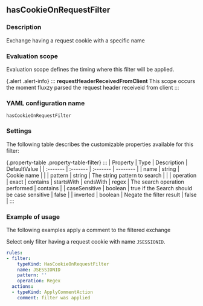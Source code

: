 ## hasCookieOnRequestFilter

### Description

Exchange having a request cookie with a specific name

### Evaluation scope

Evaluation scope defines the timing where this filter will be applied. 

{.alert .alert-info}
:::
**requestHeaderReceivedFromClient** This scope occurs the moment fluxzy parsed the request header receiveid from client
:::

### YAML configuration name

    hasCookieOnRequestFilter

### Settings

The following table describes the customizable properties available for this filter: 

{.property-table .property-table-filter}
:::
| Property | Type | Description | DefaultValue |
| :------- | :------- | :------- | -------- |
| name | string | Cookie name |  |
| pattern | string | The string pattern to search |  |
| operation | exact \| contains \| startsWith \| endsWith \| regex | The search operation performed | contains |
| caseSensitive | boolean | true if the Search should be case sensitive | false |
| inverted | boolean | Negate the filter result | false |
:::

### Example of usage

The following examples apply a comment to the filtered exchange

Select only filter having a request cookie with name `JSESSIONID`.

```yaml
rules:
- filter:
    typeKind: HasCookieOnRequestFilter
    name: JSESSIONID
    pattern: ''
    operation: Regex
  actions:
  - typeKind: ApplyCommentAction
    comment: filter was applied
```



